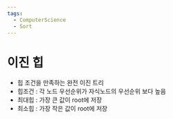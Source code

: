 ```yaml
---
tags:
  - ComputerScience
  - Sort
---
```

# 이진 힙

- 힙 조건을 만족하는 완전 이진 트리
- 힙조건 : 각 노드 우선순위가 자식노드의 우선순위 보다 높음
- 최대힙 : 가장 큰 값이 root에 저장
- 최소힙 : 가장 작은 값이 root에 저장
